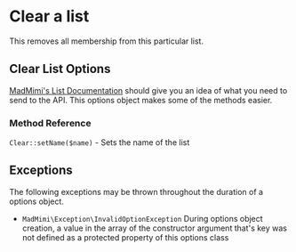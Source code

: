 # Clear a list

This removes all membership from this particular list.

## Clear List Options

[MadMimi's List Documentation](https://madmimi.com/developer/lists) should give you an idea
of what you need to send to the API.  This options object makes some of the methods easier.

### Method Reference

`Clear::setName($name)` - Sets the name of the list

## Exceptions

The following exceptions may be thrown throughout the duration of a options object.

- `MadMimi\Exception\InvalidOptionException` During options object creation, a value in the array of the constructor argument that's key was not defined as a protected property of this options class
